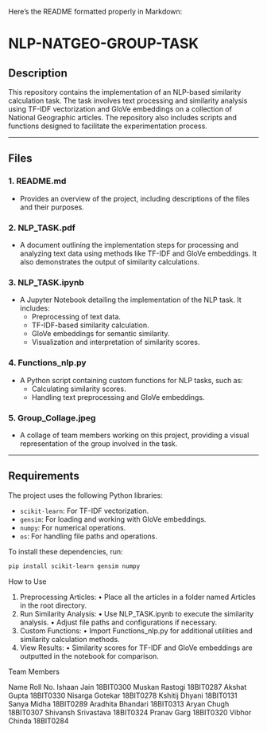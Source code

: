 Here’s the README formatted properly in Markdown:

# NLP-NATGEO-GROUP-TASK

## Description

This repository contains the implementation of an NLP-based similarity calculation task. The task involves text processing and similarity analysis using TF-IDF vectorization and GloVe embeddings on a collection of National Geographic articles. The repository also includes scripts and functions designed to facilitate the experimentation process.

---

## Files

### 1. **README.md**
- Provides an overview of the project, including descriptions of the files and their purposes.

### 2. **NLP_TASK.pdf**
- A document outlining the implementation steps for processing and analyzing text data using methods like TF-IDF and GloVe embeddings. It also demonstrates the output of similarity calculations.

### 3. **NLP_TASK.ipynb**
- A Jupyter Notebook detailing the implementation of the NLP task. It includes:
  - Preprocessing of text data.
  - TF-IDF-based similarity calculation.
  - GloVe embeddings for semantic similarity.
  - Visualization and interpretation of similarity scores.

### 4. **Functions_nlp.py**
- A Python script containing custom functions for NLP tasks, such as:
  - Calculating similarity scores.
  - Handling text preprocessing and GloVe embeddings.

### 5. **Group_Collage.jpeg**
- A collage of team members working on this project, providing a visual representation of the group involved in the task.

---

## Requirements

The project uses the following Python libraries:
- `scikit-learn`: For TF-IDF vectorization.
- `gensim`: For loading and working with GloVe embeddings.
- `numpy`: For numerical operations.
- `os`: For handling file paths and operations.

To install these dependencies, run:
```bash
pip install scikit-learn gensim numpy
```
How to Use
1.	Preprocessing Articles:
	•	Place all the articles in a folder named Articles in the root directory.
2.	Run Similarity Analysis:
	•	Use NLP_TASK.ipynb to execute the similarity analysis.
	•	Adjust file paths and configurations if necessary.
3.	Custom Functions:
	•	Import Functions_nlp.py for additional utilities and similarity calculation methods.
4.	View Results:
	•	Similarity scores for TF-IDF and GloVe embeddings are outputted in the notebook for comparison.

Team Members

Name	Roll No.
Ishaan Jain	18BIT0300
Muskan Rastogi	18BIT0287
Akshat Gupta	18BIT0330
Nisarga Gotekar	18BIT0278
Kshitij Dhyani	18BIT0131
Sanya Midha	18BIT0289
Aradhita Bhandari	18BIT0313
Aryan Chugh	18BIT0307
Shivansh Srivastava	18BIT0324
Pranav Garg	18BIT0320
Vibhor Chinda	18BIT0284
